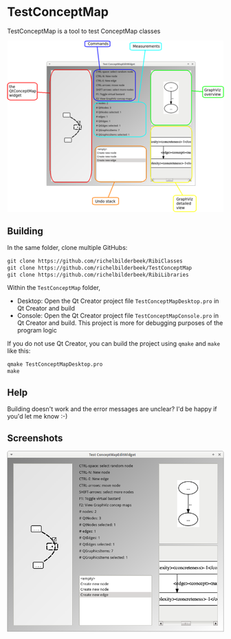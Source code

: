 # TestConceptMap

TestConceptMap is a tool to test ConceptMap classes

![Explanation](TestConceptMapWelcome.png)

## Building

In the same folder, clone multiple GitHubs:

```
git clone https://github.com/richelbilderbeek/RibiClasses
git clone https://github.com/richelbilderbeek/TestConceptMap
git clone https://github.com/richelbilderbeek/RibiLibraries
```

Within the `TestConceptMap` folder, 

 * Desktop: Open the Qt Creator project file `TestConceptMapDesktop.pro` in Qt Creator and build
 * Console: Open the Qt Creator project file `TestConceptMapConsole.pro` in Qt Creator and build. This project is more for debugging purposes of the program logic

If you do not use Qt Creator, you can build the project using `qmake` and `make` like this:

```
qmake TestConceptMapDesktop.pro
make
```

## Help

Building doesn't work and the error messages are unclear? I'd be happy if you'd let me know :-)

## Screenshots

![TestConceptMap v1.3](Screenshots/TestConceptMap_1_3.png)